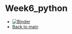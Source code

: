 # Week6_python  
  

* [![Binder](https://mybinder.org/badge_logo.svg)](https://mybinder.org/v2/gh/Tunoc/sem4python_notebooks/master?filepath=Week6%2FWeek6.ipynb)
* [Back to main](https://github.com/Tunoc/sem4python_notebooks)
